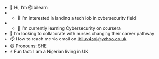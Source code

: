 - 👋 Hi, I’m @Ibilearn
- - 👀 I’m interested in landing a tech job in cybersecurity field
- - 🌱 I’m currently learning Cybersecurity on coursera
- 💞️ I’m looking to collaborate with nurses changing their career pathway
- 📫 How to reach me via email on ibiluv4soj@yahoo.co.uk
- 😄 Pronouns: SHE
- ⚡ Fun fact: I am a Nigerian living in UK

<!---
Ibilearn/Ibilearn is a ✨ special ✨ repository because its `README.md` (this file) appears on your GitHub profile.
You can click the Preview link to take a look at your changes.
--->

